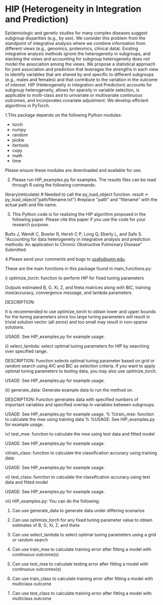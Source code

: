 # HIP (Heterogeneity in Integration and Prediction)
Epidemiologic and genetic studies for many complex diseases suggest subgroup disparities (e.g., by sex). We consider this problem from the standpoint of integrative analysis where we combine information from different views (e.g., genomics, proteomics, clinical data). Existing integrative analysis methods ignore the heterogeneity in subgroups, and stacking the views and accounting for subgroup heterogeneity does not model the association among the views. We propose a statistical approach for joint association and prediction that leverages the strengths in each view to identify variables that are shared by and specific to different subgroups (e.g., males and females) and that contribute to the variation in the outcome of interest. HIP (Heterogeneity in Integration and Prediction) accounts for subgroup heterogeneity, allows for sparsity in variable selection, is applicable to multi-class and to univariate or multivariate continuous outcomes, and incorporates covariate adjustment. We develop efficient algorithms in PyTorch. 


1.This package depends on the following Python modules:
- torch
- numpy
- random
- pickle
- itertools
- copy
- math
- time

Please ensure these modules are downloaded and available for use.

2. Please run HIP_examples.py for examples. The results files can be read through R using the following commands:

library(reticulate) 	# Needed to call the py_load_object function.
result <- py_load_object("path/filename.txt") 	#replace "path" and "filename" with the actual path and file name.

3. This Python code is for realizing the HIP algorithm proposed in the following paper.
Please cite this paper if you use the code for your research purpose.

Butts J, Wendt C, Bowler R, Hersh C P, Long Q, Eberly L, and Safo S. "Accounting for data heterogeneity in integrative analysis and prediction methods: 
An application to Chronic Obstructive Pulmonary Disease" Submitted.

4.Please send your comments and bugs to ssafo@umn.edu.


These are the main functions in this package found in main_functions.py:

i) optimize_torch: function to perform HIP for fixed tuning parameters

Outputs  estimated B, G, Xi, Z, and theta matrices along with 
BIC, training mse/accuracy, convergence message, and lambda parameters 

DESCRIPTION:

It is recommended to use optimize_torch to obtain lower and upper bounds for 
the tuning parameters since too large tuning parameters will result in 
trivial solution vector (all zeros) and too small may result in
non-sparse solutions. 

USAGE:
See HIP_examples.py for example usage.

ii) select_lambda: select optimal tuning parameters for HIP by searching over 
specified range.

DESCRIPTION:
Function selects optimal tuning parameter based on grid or random search 
using AIC and BIC as selection criteria.
If you want to apply optimal tuning parameters to testing data, you may
also use optimize_torch. 

USAGE:
See HIP_examples.py for example usage.

iii) generate_data: Generate example data to run the method on.

DESCRIPTION:
Function generates data with specified numbers of important variables and 
 specified overlap in variables between subgroups.

USAGE:
See HIP_examples.py for example usage.
%
%train_mse: function to calculate the mse using training data
%
%USAGE:
See HIP_examples.py for example usage.

iv) test_mse: function to calculate the mse using test data and fitted  model

USAGE:
See HIP_examples.py for example usage.

v)train_class: function to calculate the classification accuracy using training data

USAGE:
See HIP_examples.py for example usage.

vi) test_class: function to calculate the classification accuracy using test data and fitted 
 model

USAGE:
See HIP_examples.py for example usage.

vii) HIP_examples.py: You can do the following:

 1. Can use generate_data to generate data under differing scenarios

 2. Can use optimize_torch for any fixed tuning parameter value to 
    obtain estimates of B, G, Xi, Z, and theta

 3. Can use select_lambda to select optimal tuning parameters using a grid
    or random search

 4. Can use train_mse to calculate training error after fitting a model 
    with continuous outcome(s)

 5. Can use test_mse to calculate testing error after fitting a model 
    with continuous outcomes(s)

 6. Can use train_class to calculate training error after fitting a model
    with multiclass outcome

 7. Can use test_class to calculate training error after fitting a model
    with multiclass outcome



